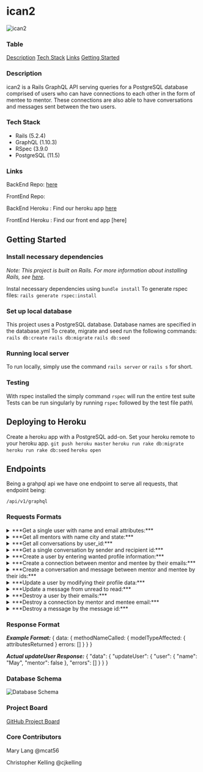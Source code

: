 # ican2

![ican2](https://i.imgur.com/QaqyvqP.png?1)

### Table

[Description](#description)
[Tech Stack](#tech-stack)
[Links](#links)
[Getting Started](#getting-started)


### Description

ican2 is a Rails GraphQL API serving queries for a PostgreSQL database comprised of users who can have connections to each other in the form of mentee to mentor. These connections are also able to have conversations and messages sent between the two users.

### Tech Stack
* Rails (5.2.4)
* GraphQL (1.10.3)
* RSpec (3.9.0
* PostgreSQL (11.5)

### Links

BackEnd Repo: [here](https://github.com/cjkelling/ican2_be)

FrontEnd Repo: 

BackEnd Heroku :  Find our heroku app [here](https://ican2-be-rails.herokuapp.com/)

FrontEnd Heroku : Find our front end app [here]

## Getting Started

### Install necessary dependencies

*Note: This project is built on Rails. For more information about installing Rails, see [here](https://guides.rubyonrails.org/v5.0/getting_started.html).*

Instal necessary dependencies using `bundle install`
To generate rspec files: `rails generate rspec:install`


### Set up local database

This project uses a PostgreSQL database. Database names are specified in the database.yml To create, migrate and seed run the following commands:
`rails db:create`
`rails db:migrate`
`rails db:seed`

### Running local server

To run locally, simply use the command `rails server` or `rails s` for short.

### Testing

With rspec installed the simply command `rspec` will run the entire test suite
Tests can be run singularly by running `rspec` followed by the test file path\

## Deploying to Heroku

Create a heroku app with a PostgreSQL add-on. Set your heroku remote to your heroku app.
`git push heroku master`
`heroku run rake db:migrate`
`heroku run rake db:seed`
`heroku open`

## Endpoints

Being a grahpql api we have one endpoint to serve all requests, that endpoint being:

`/api/v1/graphql`

### Requests Formats
<details> 
  <summary>***Get a single user with name and email attributes:***</summary>

POST request to `/api/v1/graphql`

Headers: 

`{ 'Content-Type': 'application/json' } `

Body: 

```
    query($email: String!) {
       users(email: $email) {
        name
        email
        mentor
       profile {
            gender
            aboutMe
            image
            fieldOfInterest
        }
        mentorProfile {
          fieldOfKnowledge
          experienceLevel
          workDayQuestion
          enjoymentQuestion
          teachingPointsQuestion
          adviceQuestion
        }
        location {
          city
          state
        }
      }
    }
```
    
Response: 

```
{
    "data": {
        "users": {
            "name": "Kayla",
            "email": "kw@email.com",
            "mentor": true,
            "profile": {
                "gender": "She/Her",
                "aboutMe": "I want to learn more about software development.",
                "image": "https://i.imgur.com/xZ6ZMc5.jpg",
                "fieldOfInterest": "Software Development"
            },
            "mentorProfile": {
                "fieldOfKnowledge": "Software Development",
                "experienceLevel": "Intermediate",
                "workDayQuestion": "My typical day is awesome!",
                "enjoymentQuestion": "I enjoy teaching and sharing my knowledge!",
                "teachingPointsQuestion": "I want to teach React Native!",
                "adviceQuestion": "Just keep swimming!"
            },
            "location": {
                "city": "Denver",
                "state": "CO"
            }
        }
    }
}
```
</details>

<details>
  <summary>***Get all mentors with name city and state:***</summary>

POST request to `/api/v1/graphql`

Headers:

`{ 'Content-Type': 'application/json' } `

Body: 

`{ "query": "mentors": { "name" "location" { "city" "state" } } }`

Response: 

```
{
    "data": {
        "mentors": [
            {
                "name": "Mary",
                "email": "ml@email.com",
                "location": {
                    "city": "Boulder",
                    "state": "CO"
                }
            },
            {
                "name": "Kayla",
                "email": "kw@email.com",
                "location": {
                    "city": "Denver",
                    "state": "CO"
                }
            },
            {
                "name": "Ben",
                "email": "bf@email.com",
                "location": {
                    "city": "Golden",
                    "state": "CO"
                }
            },
            {
                "name": "Alice",
                "email": "ap@email.com",
                "location": {
                    "city": "New York",
                    "state": "NY"
                }
            },
            {
                "name": "John",
                "email": "jt@email.com",
                "location": {
                    "city": "Brooklyn",
                    "state": "NY"
                }
            },
            {
                "name": "Ryan",
                "email": "rh@email.com",
                "location": {
                    "city": "Bronx",
                    "state": "NY"
                }
            },
            {
                "name": "Michael",
                "email": "mc@email.com",
                "location": {
                    "city": "Los Angeles",
                    "state": "CA"
                }
            },
            {
                "name": "Heather",
                "email": "hf@email.com",
                "location": {
                    "city": "Los Angeles",
                    "state": "CA"
                }
            },
            {
                "name": "Trisha",
                "email": "tl@email.com",
                "location": {
                    "city": "Santa Monica",
                    "state": "CA"
                }
            },
            {
                "name": "Fenton",
                "email": "ft@email.com",
                "location": {
                    "city": "Torrance",
                    "state": "CA"
                }
            },
            {
                "name": "Scott",
                "email": "se@email.com",
                "location": {
                    "city": "Miami",
                    "state": "FL"
                }
            },
            {
                "name": "Dustin",
                "email": "dm@email.com",
                "location": {
                    "city": "Hialeah",
                    "state": "FL"
                }
            },
            {
                "name": "Allie",
                "email": "am@email.com",
                "location": {
                    "city": "Homestead",
                    "state": "FL"
                }
            },
            {
                "name": "David",
                "email": "dl@email.com",
                "location": {
                    "city": "Austin",
                    "state": "TX"
                }
            },
            {
                "name": "Brian",
                "email": "bb@email.com",
                "location": {
                    "city": "San Antonio",
                    "state": "TX"
                }
            },
            {
                "name": "Raisa",
                "email": "rp@email.com",
                "location": {
                    "city": "San Marcos",
                    "state": "TX"
                }
            },
            {
                "name": "mmmvmvm",
                "email": "mvmvmvm@.mm",
                "location": {
                    "city": "Alamosa",
                    "state": "Colorado"
                }
            },
            {
                "name": "bruce",
                "email": "bg@email.com",
                "location": {
                    "city": "Abbeville",
                    "state": "Alabama"
                }
            },
            {
                "name": "WhittiB",
                "email": "Kardashian@stayyoung.net",
                "location": {
                    "city": "Avon-by-the-Sea",
                    "state": "New Jersey"
                }
            },
            {
                "name": "Pepper",
                "email": "pep@meow.com",
                "location": {
                    "city": "Aetna",
                    "state": "Arkansas"
                }
            },
            {
                "name": "Pep",
                "email": "meow@pep.com",
                "location": {
                    "city": "A and F Trailer Park",
                    "state": "Arizona"
                }
            },
            {
                "name": "name",
                "email": "email@.",
                "location": {
                    "city": "Acebedo",
                    "state": "California"
                }
            },
            {
                "name": "avas",
                "email": "dva",
                "location": {
                    "city": "Abco",
                    "state": "Arkansas"
                }
            },
            {
                "name": "Travis",
                "email": "tr@email.com",
                "location": {
                    "city": "Byers",
                    "state": "Colorado"
                }
            }
        ]
    }
}
```
</details> 

<details>
  <summary>***Get all conversations by user_id:***</summary>

POST request to `/api/v1/graphql`

Headers: 

`{ 'Content-Type': 'application/json' } `

Body:  

`{ "query": "conversations("user_id")": { "id" "senderId" "recipientId" } }`

</details>

<details>
  <summary>***Get a single conversation by sender and recipient id:***</summary>

POST request to `/api/v1/graphql`

Headers: 

`{ 'Content-Type': 'application/json' } `

Body:  

`{ "query": "messages("sender", "recipient")": { "body" "read"} }`
</details>

<details> 
  <summary>***Create a user by entering wanted profile information:***</summary>

POST request to `/api/v1/graphql`

Headers: 

`{ 'Content-Type': 'application/json' } `

Body:  

```
    mutation {
      createUser(input: {
        name: "Matt",
        email: "me@mattboldt.com"
        passwordDigest: "lalala"
        mentor: true
        gender: "Male"
        fieldOfInterest: "Software"
        aboutMe: "I love vegetables"
        image: "this is an image string"
        city: "Denver"
        state: "CO"
        zipCode: "90210"
        fieldOfKnowledge: "Software Development"
        experienceLevel: "Intermediate"
        workDayQuestion: "My typical day is awesome!"
        enjoymentQuestion: "I enjoy teaching and sharing my knowledge!"
        teachingPointsQuestion: "I want to teach React Native!"
        adviceQuestion: "Just keep swimming!"
      }) {
        user {
          id
          name
          email
        }
        errors
      }
    }
```
    
Response:
    
```
{
    "data": {
        "createUser": {
            "user": {
                "id": 45,
                "name": "Matt",
                "email": "mooshoofoo@mattboldt.com",
                "mentor": true,
                "profile": {
                    "gender": "Male",
                    "aboutMe": "I love vegetables",
                    "image": "this is an image string",
                    "fieldOfInterest": "Software"
                },
                "mentorProfile": {
                    "fieldOfKnowledge": "Software Development",
                    "experienceLevel": "Intermediate",
                    "workDayQuestion": "My typical day is awesome!",
                    "enjoymentQuestion": "I enjoy teaching and sharing my knowledge!",
                    "teachingPointsQuestion": "I want to teach React Native!",
                    "adviceQuestion": "Just keep swimming!"
                },
                "location": {
                    "city": "Denver",
                    "state": "CO"
                }
            },
            "errors": []
        }
    }
}
```
</details> 

<details>
  <summary>***Create a connection between mentor and mentee by their emails:***</summary>

POST request to `/api/v1/graphql`

Headers:

`{ 'Content-Type': 'application/json' } `

Body:  

`{ "query": "createConnection("menteeEmail", "mentorEmail")": { "message"} }`

</details>

<details>
  <summary>***Create a conversation and message between mentor and mentee by their ids:***</summary>

POST request to `/api/v1/graphql`

Headers:

`{ 'Content-Type': 'application/json' } `

Body:  

`{ "query": "createConversation("senderId", "recipientId")": { "message"} }`

</details>

<details>
  <summary>***Update a user by modifying their profile data:***</summary>

POST request to `/api/v1/graphql`

Headers: 

`{ 'Content-Type': 'application/json' } `

Body:  

`{ "query": "updateUser("city", "state", "zipCode")": { "city" "state" "zip"} }`

</details>

<details>
  <summary>***Update a message from unread to read:***</summary>

POST request to `/api/v1/graphql`

Headers: 

`{ 'Content-Type': 'application/json' } `

Body:  

`{ "query": "updateMessage("read")": { "read" } }`

</details>

<details>
  <summary>***Destroy a user by their emails:***</summary>

POST request to `/api/v1/graphql`

Headers: 

`{ 'Content-Type': 'application/json' } `

Body:  

`{ "query": "destroyUser("email")": { "message" } }`

</details>

<details>
  <summary>***Destroy a connection by mentor and mentee email:***</summary>

POST request to `/api/v1/graphql`

Headers: 

`{ 'Content-Type': 'application/json' } `

Body: 

`{ "query": "destroyConnection("menteeEmail" "mentorEmail")": { "message" } }`
</details>

<details>
  <summary>***Destroy a message by the message id:***</summary>

POST request to `/api/v1/graphql`

Headers:

`{ 'Content-Type': 'application/json' } `

Body:  

`{ "query": "destroyMessage("id")": { "message" } }`
</details>

### Response Format

***Example Format:***
  {
    data: {
      methodNameCalled: {
        modelTypeAffected: {
          attributesReturned
        }
        errors: []
      }
    }
  }

***Actual updateUser Response:***
  {
    "data": {
      "updateUser": {
        "user": {
          "name": "May",
          "mentor": false
        },
        "errors": []
      }
    }
  }

### Database Schema

![Database Schema](https://i.imgur.com/634n5KS.png)

### Project Board

[GitHub Project Board](https://github.com/mcat56/ican2_BE/projects/1)

### Core Contributors

Mary Lang @mcat56

Christopher Kelling @cjkelling
